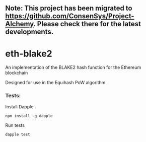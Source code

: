 ## Note: This project has been migrated to https://github.com/ConsenSys/Project-Alchemy. Please check there for the latest developments.

# eth-blake2
An implementation of the BLAKE2 hash function for the Ethereum blockchain


Designed for use in the  Equihash PoW algorithm


### Tests:

Install Dapple

    npm install -g dapple

Run tests 

    dapple test
